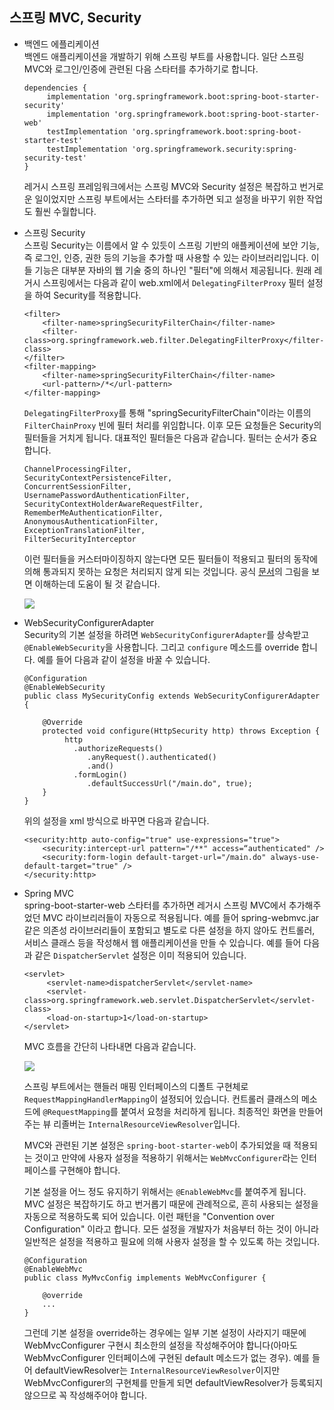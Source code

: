 ## 스프링 MVC, Security
 
* 백엔드 에플리케이션  
백엔드 애플리케이션을 개발하기 위해 스프링 부트를 사용합니다. 일단 스프링 MVC와 로그인/인증에 관련된 다음 스타터를 추가하기로 합니다. 

   ```
   dependencies {
        implementation 'org.springframework.boot:spring-boot-starter-security'
        implementation 'org.springframework.boot:spring-boot-starter-web'
        testImplementation 'org.springframework.boot:spring-boot-starter-test'
        testImplementation 'org.springframework.security:spring-security-test'
   }
   
   ```
   레거시 스프링 프레임워크에서는 스프링 MVC와 Security 설정은 복잡하고 번거로운 일이었지만 스프링 부트에서는 스타터를 추가하면 되고 설정을 바꾸기 위한 작업도 훨씬 수월합니다.
   
* 스프링 Security  
   스프링 Security는 이름에서 알 수 있듯이 스프링 기반의 애플케이션에 보안 기능, 즉 로그인, 인증, 권한 등의 기능을 추가할 때 사용할 수 있는 
   라이브러리입니다. 이들 기능은 대부분 자바의 웹 기술 중의 하나인 "필터"에 의해서 제공됩니다. 원래 레거시 스프링에서는 다음과 같이 web.xml에서 
   `DelegatingFilterProxy` 필터 설정을 하여 Security를 적용합니다.  
   
   ```
   <filter>
       <filter-name>springSecurityFilterChain</filter-name>
       <filter-class>org.springframework.web.filter.DelegatingFilterProxy</filter-class>
   </filter>
   <filter-mapping>
       <filter-name>springSecurityFilterChain</filter-name>
       <url-pattern>/*</url-pattern>
   </filter-mapping>
   ```
   
   `DelegatingFilterProxy`를 통해 "springSecurityFilterChain"이라는 이름의 `FilterChainProxy` 빈에 필터 처리를 위임합니다. 이후 모든 요청들은 Security의 필터들을 거치게 됩니다.
   대표적인 필터들은 다음과 같습니다. 필터는 순서가 중요합니다.
   
   ```
   ChannelProcessingFilter,
   SecurityContextPersistenceFilter,
   ConcurrentSessionFilter, 
   UsernamePasswordAuthenticationFilter,
   SecurityContextHolderAwareRequestFilter,
   RememberMeAuthenticationFilter,
   AnonymousAuthenticationFilter,
   ExceptionTranslationFilter,
   FilterSecurityInterceptor
   ```
   이런 필터들을 커스터마이징하지 않는다면 모든 필터들이 적용되고 필터의 동작에 의해 통과되지 못하는 요청은 처리되지 않게 되는 것입니다. 
   공식 [문서](https://docs.spring.io/spring-security/site/docs/current/reference/html5/)의 그림을 보면 이해하는데 도움이 될 것 같습니다.
   
   <img src="https://github.com/kate-foo/SimpleSpringBoot/blob/webapp/sec-chain.PNG"/>
   
* WebSecurityConfigurerAdapter  
Security의 기본 설정을 하려면 `WebSecurityConfigurerAdapter`를 상속받고 `@EnableWebSecurity`을 사용합니다.
그리고 `configure` 메소드를 override 합니다. 예를 들어 다음과 같이 설정을 바꿀 수 있습니다.

   ```
   @Configuration
   @EnableWebSecurity
   public class MySecurityConfig extends WebSecurityConfigurerAdapter {

       @Override
       protected void configure(HttpSecurity http) throws Exception {        
            http
              .authorizeRequests()
                 .anyRequest().authenticated()
                 .and()
              .formLogin()
                 .defaultSuccessUrl("/main.do", true);      
       }
   }
   ``` 
   위의 설정을 xml 방식으로 바꾸면 다음과 같습니다.
   
   ```
   <security:http auto-config="true" use-expressions="true">
       <security:intercept-url pattern="/**" access=“authenticated" />
       <security:form-login default-target-url="/main.do" always-use-default-target="true" />       
   </security:http>
   ```
   
* Spring MVC  
spring-boot-starter-web 스타터를 추가하면 레거시 스프링 MVC에서 추가해주었던 MVC 라이브리러들이 자동으로 적용됩니다. 예를 들어 
spring-webmvc.jar 같은 의존성 라이브러리들이 포함되고 별도로 다른 설정을 하지 않아도 컨트롤러, 서비스 클래스 등을 작성해서 웹 애플리케이션을 
만들 수 있습니다. 예를 들어 다음과 같은 `DispatcherServlet` 설정은 이미 적용되어 있습니다.

   ```
   <servlet>
        <servlet-name>dispatcherServlet</servlet-name>
        <servlet-class>org.springframework.web.servlet.DispatcherServlet</servlet-class>        
        <load-on-startup>1</load-on-startup>
   </servlet>
   ```    
   MVC 흐름을 간단히 나타내면 다음과 같습니다.
   
   <img src="https://github.com/kate-foo/SimpleSpringBoot/blob/webapp/spring-mvc.PNG"/>
   
   스프링 부트에서는 핸들러 매핑 인터페이스의 디폴트 구현체로 `RequestMappingHandlerMapping`이 설정되어 있습니다. 컨트롤러 클래스의 메소드에 `@RequestMapping`를 붙여서 요청을 처리하게 됩니다. 최종적인 화면을 만들어주는 
   뷰 리졸버는 `InternalResourceViewResolver`입니다. 
   
   MVC와 관련된 기본 설정은 `spring-boot-starter-web`이 추가되었을 때 적용되는 것이고 만약에 사용자 설정을 적용하기 위해서는 `WebMvcConfigurer`라는 인터페이스를 구현해야 합니다.  
   
   기본 설정을 어느 정도 유지하기 위해서는 `@EnableWebMvc`를 붙여주게 됩니다. MVC 설정은 복잡하기도 하고 번거롭기 때문에 관례적으로, 흔히 사용되는 설정을 자동으로 적용하도록 되어 있습니다.
   이런 패턴을 "Convention over Configuration" 이라고 합니다. 모든 설정을 개발자가 처음부터 하는 것이 아니라 일반적은 설정을 적용하고 필요에 의해 사용자 설정을 할 수 있도록 하는 것입니다.
   
   ```
   @Configuration
   @EnableWebMvc
   public class MyMvcConfig implements WebMvcConfigurer {
      
       @override
       ...
   }
   ```
   그런데 기본 설정을 override하는 경우에는 일부 기본 설정이 사라지기 때문에 WebMvcConfigurer 구현시 최소한의 설정을 작성해주어야 합니다(아마도 WebMvcConfigurer 인터페이스에 구현된 default 메소드가 없는 경우). 예를 들어 defaultViewResolver는 
   `InternalResourceViewResolver`이지만 WebMvcConfigurer의 구현체를 만들게 되면 defaultViewResolver가 등록되지 않으므로 꼭 작성해주어야 합니다.
   
   